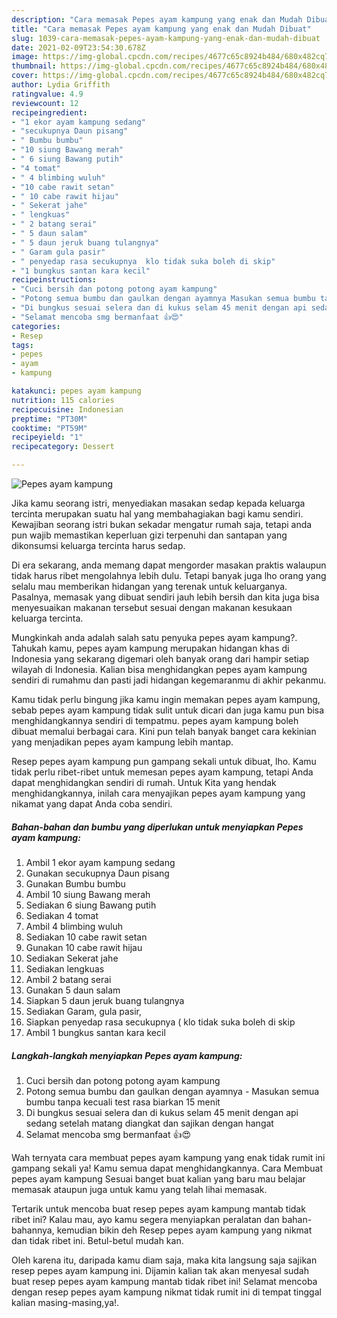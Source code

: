 ```yaml
---
description: "Cara memasak Pepes ayam kampung yang enak dan Mudah Dibuat"
title: "Cara memasak Pepes ayam kampung yang enak dan Mudah Dibuat"
slug: 1039-cara-memasak-pepes-ayam-kampung-yang-enak-dan-mudah-dibuat
date: 2021-02-09T23:54:30.678Z
image: https://img-global.cpcdn.com/recipes/4677c65c8924b484/680x482cq70/pepes-ayam-kampung-foto-resep-utama.jpg
thumbnail: https://img-global.cpcdn.com/recipes/4677c65c8924b484/680x482cq70/pepes-ayam-kampung-foto-resep-utama.jpg
cover: https://img-global.cpcdn.com/recipes/4677c65c8924b484/680x482cq70/pepes-ayam-kampung-foto-resep-utama.jpg
author: Lydia Griffith
ratingvalue: 4.9
reviewcount: 12
recipeingredient:
- "1 ekor ayam kampung sedang"
- "secukupnya Daun pisang"
- " Bumbu bumbu"
- "10 siung Bawang merah"
- " 6 siung Bawang putih"
- "4 tomat"
- " 4 blimbing wuluh"
- "10 cabe rawit setan"
- " 10 cabe rawit hijau"
- " Sekerat jahe"
- " lengkuas"
- " 2 batang serai"
- " 5 daun salam"
- " 5 daun jeruk buang tulangnya"
- " Garam gula pasir"
- " penyedap rasa secukupnya  klo tidak suka boleh di skip"
- "1 bungkus santan kara kecil"
recipeinstructions:
- "Cuci bersih dan potong potong ayam kampung"
- "Potong semua bumbu dan gaulkan dengan ayamnya Masukan semua bumbu tanpa kecuali test rasa biarkan 15 menit"
- "Di bungkus sesuai selera dan di kukus selam 45 menit dengan api sedang setelah matang diangkat dan sajikan dengan hangat"
- "Selamat mencoba smg bermanfaat 👍😍"
categories:
- Resep
tags:
- pepes
- ayam
- kampung

katakunci: pepes ayam kampung 
nutrition: 115 calories
recipecuisine: Indonesian
preptime: "PT30M"
cooktime: "PT59M"
recipeyield: "1"
recipecategory: Dessert

---
```



![Pepes ayam kampung](https://img-global.cpcdn.com/recipes/4677c65c8924b484/680x482cq70/pepes-ayam-kampung-foto-resep-utama.jpg)

Jika kamu seorang istri, menyediakan masakan sedap kepada keluarga tercinta merupakan suatu hal yang membahagiakan bagi kamu sendiri. Kewajiban seorang istri bukan sekadar mengatur rumah saja, tetapi anda pun wajib memastikan keperluan gizi terpenuhi dan santapan yang dikonsumsi keluarga tercinta harus sedap.

Di era  sekarang, anda memang dapat mengorder masakan praktis walaupun tidak harus ribet mengolahnya lebih dulu. Tetapi banyak juga lho orang yang selalu mau memberikan hidangan yang terenak untuk keluarganya. Pasalnya, memasak yang dibuat sendiri jauh lebih bersih dan kita juga bisa menyesuaikan makanan tersebut sesuai dengan makanan kesukaan keluarga tercinta. 



Mungkinkah anda adalah salah satu penyuka pepes ayam kampung?. Tahukah kamu, pepes ayam kampung merupakan hidangan khas di Indonesia yang sekarang digemari oleh banyak orang dari hampir setiap wilayah di Indonesia. Kalian bisa menghidangkan pepes ayam kampung sendiri di rumahmu dan pasti jadi hidangan kegemaranmu di akhir pekanmu.

Kamu tidak perlu bingung jika kamu ingin memakan pepes ayam kampung, sebab pepes ayam kampung tidak sulit untuk dicari dan juga kamu pun bisa menghidangkannya sendiri di tempatmu. pepes ayam kampung boleh dibuat memalui berbagai cara. Kini pun telah banyak banget cara kekinian yang menjadikan pepes ayam kampung lebih mantap.

Resep pepes ayam kampung pun gampang sekali untuk dibuat, lho. Kamu tidak perlu ribet-ribet untuk memesan pepes ayam kampung, tetapi Anda dapat menghidangkan sendiri di rumah. Untuk Kita yang hendak menghidangkannya, inilah cara menyajikan pepes ayam kampung yang nikamat yang dapat Anda coba sendiri.

<!--inarticleads1-->

##### Bahan-bahan dan bumbu yang diperlukan untuk menyiapkan Pepes ayam kampung:

1. Ambil 1 ekor ayam kampung sedang
1. Gunakan secukupnya Daun pisang
1. Gunakan  Bumbu bumbu
1. Ambil 10 siung Bawang merah
1. Sediakan  6 siung Bawang putih
1. Sediakan 4 tomat
1. Ambil  4 blimbing wuluh
1. Sediakan 10 cabe rawit setan
1. Gunakan  10 cabe rawit hijau
1. Sediakan  Sekerat jahe
1. Sediakan  lengkuas
1. Ambil  2 batang serai
1. Gunakan  5 daun salam
1. Siapkan  5 daun jeruk buang tulangnya
1. Sediakan  Garam, gula pasir,
1. Siapkan  penyedap rasa secukupnya ( klo tidak suka boleh di skip
1. Ambil 1 bungkus santan kara kecil




<!--inarticleads2-->

##### Langkah-langkah menyiapkan Pepes ayam kampung:

1. Cuci bersih dan potong potong ayam kampung
1. Potong semua bumbu dan gaulkan dengan ayamnya - Masukan semua bumbu tanpa kecuali test rasa biarkan 15 menit
1. Di bungkus sesuai selera dan di kukus selam 45 menit dengan api sedang setelah matang diangkat dan sajikan dengan hangat
1. Selamat mencoba smg bermanfaat 👍😍




Wah ternyata cara membuat pepes ayam kampung yang enak tidak rumit ini gampang sekali ya! Kamu semua dapat menghidangkannya. Cara Membuat pepes ayam kampung Sesuai banget buat kalian yang baru mau belajar memasak ataupun juga untuk kamu yang telah lihai memasak.

Tertarik untuk mencoba buat resep pepes ayam kampung mantab tidak ribet ini? Kalau mau, ayo kamu segera menyiapkan peralatan dan bahan-bahannya, kemudian bikin deh Resep pepes ayam kampung yang nikmat dan tidak ribet ini. Betul-betul mudah kan. 

Oleh karena itu, daripada kamu diam saja, maka kita langsung saja sajikan resep pepes ayam kampung ini. Dijamin kalian tak akan menyesal sudah buat resep pepes ayam kampung mantab tidak ribet ini! Selamat mencoba dengan resep pepes ayam kampung nikmat tidak rumit ini di tempat tinggal kalian masing-masing,ya!.


